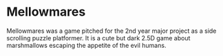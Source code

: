 # Mellowmares
Mellowmares was a game pitched for the 2nd year major project as a side scrolling puzzle platformer. It is a cute but dark 2.5D game about marshmallows escaping the appetite of the evil humans.
